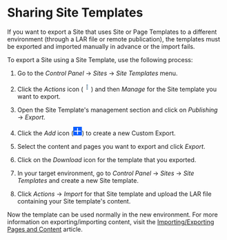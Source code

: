# Sharing Site Templates [](id=sharing-Site-templates)

If you want to export a Site that uses Site or Page Templates to a different
environment (through a LAR file or remote publication), the templates must be
exported and imported manually in advance or the import fails.

To export a Site using a Site Template, use the following process:

1.  Go to the *Control Panel* &rarr; *Sites* &rarr; *Site Templates* menu.

2.  Click the *Actions* icon (![Actions](../../../../images/icon-actions.png))
    and then *Manage* for the Site template you want to export.
 
3.  Open the Site Template's management section and click on *Publishing* 
    &rarr; *Export*.

4.  Click the *Add* icon (![Add](../../../../images/icon-add.png)) to create
    a new Custom Export.
 
5.  Select the content and pages you want to export and click *Export*.

6.  Click on the *Download* icon for the template that you exported.

7.  In your target environment, go to *Control Panel* &rarr; *Sites* &rarr; 
    *Site Templates* and create a new Site template.

8.  Click *Actions* &rarr; *Import* for that Site template and upload the LAR
    file containing your Site template's content.

Now the template can be used normally in the new environment. For more 
information on exporting/importing content, visit the [Importing/Exporting Pages and Content](/discover/portal/-/knowledge_base/7-1/importing-exporting-pages-and-content) article.
